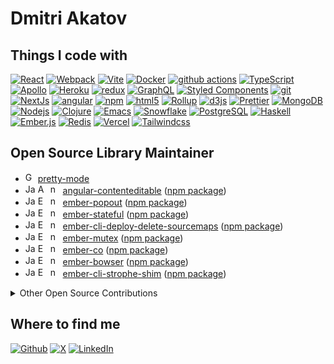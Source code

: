 # Dmitri Akatov

## Things I code with

<p>
  <a href="https://reactjs.org/"><img alt="React" src="https://img.shields.io/badge/-React-61DAFB?style=flat-square&logo=react&logoColor=white" /></a>
  <a href="https://webpack.js.org/"><img alt="Webpack" src="https://img.shields.io/badge/-Webpack-8DD6F9?style=flat-square&logo=webpack&logoColor=white" /></a>
  <a href="https://vitejs.dev/"><img alt="Vite" src="https://img.shields.io/badge/-Vite-646CFF?style=flat-square&logo=vite&logoColor=white" /></a>
  <a href="https://www.docker.com/"><img alt="Docker" src="https://img.shields.io/badge/-Docker-2496ED?style=flat-square&logo=docker&logoColor=white" /></a>
  <a href="https://github.com/features/actions"><img alt="github actions" src="https://img.shields.io/badge/-Github_Actions-2088FF?style=flat-square&logo=github-actions&logoColor=white" /></a>
  <a href="https://www.typescriptlang.org/"><img alt="TypeScript" src="https://img.shields.io/badge/-TypeScript-3178C6?style=flat-square&logo=typescript&logoColor=white" /></a>
  <a href="https://www.apollographql.com/"><img alt="Apollo" src="https://img.shields.io/badge/-Apollo%20GraphQL-311C87?style=flat-square&logo=apollo-graphql&logoColor=white" /></a>
  <a href="https://www.heroku.com/"><img alt="Heroku" src="https://img.shields.io/badge/-Heroku-430098?style=flat-square&logo=heroku&logoColor=white" /></a>
  <a href="https://redux.js.org/"><img alt="redux" src="https://img.shields.io/badge/-Redux-764ABC?style=flat-square&logo=redux&logoColor=white" /></a>
  <a href="https://graphql.org/"><img alt="GraphQL" src="https://img.shields.io/badge/-GraphQL-E10098?style=flat-square&logo=graphql&logoColor=white" /></a>
  <a href="https://styled-components.com/"><img alt="Styled Components" src="https://img.shields.io/badge/-Styled_Components-DB7093?style=flat-square&logo=styled-components&logoColor=white" /></a>
  <a href="https://git-scm.com/"><img alt="git" src="https://img.shields.io/badge/-Git-F05032?style=flat-square&logo=git&logoColor=white" /></a>
  <a href="https://nextjs.org/"><img alt="NextJs" src="https://img.shields.io/badge/-NextJs-000000?style=flat-square&logo=next.js&logoColor=white" /></a>
  <a href="https://angular.io/"><img alt="angular" src="https://img.shields.io/badge/-Angular-DD0031?style=flat-square&logo=angular&logoColor=white" /></a>
  <a href="https://www.npmjs.com/"><img alt="npm" src="https://img.shields.io/badge/-NPM-CB3837?style=flat-square&logo=npm&logoColor=white" /></a>
  <a href="https://html.spec.whatwg.org/"><img alt="html5" src="https://img.shields.io/badge/-HTML5-E34F26?style=flat-square&logo=html5&logoColor=white" /></a>
  <a href="https://rollupjs.org/"><img alt="Rollup" src="https://img.shields.io/badge/-Rollup-EC4A3F?style=flat-square&logo=rollup.js&logoColor=white" /></a>
  <a href="https://d3js.org/"><img alt="d3js" src="https://img.shields.io/badge/-D3.js-F9A03C?style=flat-square&logo=d3.js&logoColor=white" /></a>
  <a href="https://prettier.io/"><img alt="Prettier" src="https://img.shields.io/badge/-Prettier-F7B93E?style=flat-square&logo=prettier&logoColor=white" /></a>
  <a href="https://www.mongodb.com/"><img alt="MongoDB" src="https://img.shields.io/badge/-MongoDB-47A248?style=flat-square&logo=mongodb&logoColor=white" /></a>
  <a href="https://nodejs.org/"><img alt="Nodejs" src="https://img.shields.io/badge/-Nodejs-339933?style=flat-square&logo=Node.js&logoColor=white" /></a>
  <a href="https://clojure.org/"><img alt="Clojure" src="https://img.shields.io/badge/-Clojure-5881D8?style=flat-square&logo=Clojure&logoColor=white" /></a>
  <a href="https://www.gnu.org/software/emacs/"><img alt="Emacs" src="https://img.shields.io/badge/-Emacs-7F5AB6?style=flat-square&logo=gnuemacs&logoColor=white" /></a>
  <a href="https://www.snowflake.com/"><img alt="Snowflake" src="https://img.shields.io/badge/-Snowflake-29B5E8?style=flat-square&logo=snowflake&logoColor=white" /></a>
  <a href="https://www.postgresql.org/"><img alt="PostgreSQL" src="https://img.shields.io/badge/-PostgreSQL-4169E1?style=flat-square&logo=postgresql&logoColor=white" /></a>
  <a href="https://www.haskell.org/"><img alt="Haskell" src="https://img.shields.io/badge/-Haskell-5D4F85?style=flat-square&logo=haskell&logoColor=white" /></a>
  <a href="https://emberjs.com/"><img alt="Ember.js" src="https://img.shields.io/badge/-Ember.js-E04E39?style=flat-square&logo=emberdotjs&logoColor=white" /></a>
  <a href="https://redis.io/"><img alt="Redis" src="https://img.shields.io/badge/-Redis-DC382D?style=flat-square&logo=redis&logoColor=white" /></a>
  <a href="https://vercel.com/"><img alt="Vercel" src="https://img.shields.io/badge/-Vercel-000000?style=flat-square&logo=vercel&logoColor=white" /></a>
  <a href="https://tailwindcss.com/"><img alt="Tailwindcss" src="https://img.shields.io/badge/-Tailwindcss-06B6D4?style=flat-square&logo=tailwindcss&logoColor=white" /></a>
</p>

## Open Source Library Maintainer

- <img width="16px" height="16px" src="https://cdn.simpleicons.org/gnuemacs" alt="GNU Emacs"> [pretty-mode](https://github.com/pretty-mode/pretty-mode)
- <img width="16px" height="16px" src="https://cdn.simpleicons.org/javascript" alt="JavaScript"> <img width="16px" height="16px" src="https://cdn.simpleicons.org/angular/DD0031" alt="Angular"> <img width="16px" height="16px" src="https://cdn.simpleicons.org/npm" alt="npm"> [angular-contenteditable](https://github.com/akatov/angular-contenteditable) ([npm package](https://www.npmjs.com/package/angular-contenteditable))
- <img width="16px" height="16px" src="https://cdn.simpleicons.org/javascript" alt="JavaScript"> <img width="16px" height="16px" src="https://cdn.simpleicons.org/emberdotjs" alt="Ember.js"> <img width="16px" height="16px" src="https://cdn.simpleicons.org/npm" alt="npm"> [ember-popout](https://github.com/calderalabs/ember-popout) ([npm package](https://www.npmjs.com/package/ember-popout))
- <img width="16px" height="16px" src="https://cdn.simpleicons.org/javascript" alt="JavaScript"> <img width="16px" height="16px" src="https://cdn.simpleicons.org/emberdotjs" alt="Ember.js"> <img width="16px" height="16px" src="https://cdn.simpleicons.org/npm" alt="npm"> [ember-stateful](https://github.com/akatov/ember-stateful) ([npm package](https://www.npmjs.com/package/ember-stateful))
- <img width="16px" height="16px" src="https://cdn.simpleicons.org/javascript" alt="JavaScript"> <img width="16px" height="16px" src="https://cdn.simpleicons.org/emberdotjs" alt="Ember.js"> <img width="16px" height="16px" src="https://cdn.simpleicons.org/npm" alt="npm"> [ember-cli-deploy-delete-sourcemaps](https://github.com/tallarium/ember-cli-deploy-delete-sourcemaps) ([npm package](https://www.npmjs.com/package/ember-cli-deploy-delete-sourcemaps))
- <img width="16px" height="16px" src="https://cdn.simpleicons.org/javascript" alt="JavaScript"> <img width="16px" height="16px" src="https://cdn.simpleicons.org/emberdotjs" alt="Ember.js"> <img width="16px" height="16px" src="https://cdn.simpleicons.org/npm" alt="npm"> [ember-mutex](https://github.com/akatov/ember-mutex) ([npm package](https://www.npmjs.com/package/ember-mutex))
- <img width="16px" height="16px" src="https://cdn.simpleicons.org/javascript" alt="JavaScript"> <img width="16px" height="16px" src="https://cdn.simpleicons.org/emberdotjs" alt="Ember.js"> <img width="16px" height="16px" src="https://cdn.simpleicons.org/npm" alt="npm"> [ember-co](https://github.com/akatov/ember-co) ([npm package](https://www.npmjs.com/package/ember-co))
- <img width="16px" height="16px" src="https://cdn.simpleicons.org/javascript" alt="JavaScript"> <img width="16px" height="16px" src="https://cdn.simpleicons.org/emberdotjs" alt="Ember.js"> <img width="16px" height="16px" src="https://cdn.simpleicons.org/npm" alt="npm"> [ember-bowser](https://github.com/akatov/ember-bowser) ([npm package](https://www.npmjs.com/package/ember-bowser))
- <img width="16px" height="16px" src="https://cdn.simpleicons.org/javascript" alt="JavaScript"> <img width="16px" height="16px" src="https://cdn.simpleicons.org/emberdotjs" alt="Ember.js"> <img width="16px" height="16px" src="https://cdn.simpleicons.org/npm" alt="npm"> [ember-cli-strophe-shim](https://github.com/akatov/ember-cli-strophe-shim) ([npm package]( https://www.npmjs.com/package/ember-cli-strophe-shim))


<details>

<summary>Other Open Source Contributions</summary>

- <img width="16px" height="16px" src="https://cdn.simpleicons.org/githubactions" alt="GitHub Actions"> [ouzi-dev/commit-status-updater](https://github.com/ouzi-dev/commit-status-updater/pulls?q=is%3Apr+author%3Aakatov+is%3Aclosed)
- <img width="16px" height="16px" src="https://cdn.simpleicons.org/githubactions" alt="GitHub Actions"> [maker2413/weblorg-action](https://github.com/maker2413/weblorg-action/pulls?q=is%3Apr+is%3Aclosed+author%3Aakatov)
- <img width="16px" height="16px" src="https://cdn.simpleicons.org/clojure" alt="Clojure"> [status-im/status-mobile](https://github.com/status-im/status-mobile/pulls?q=is%3Apr+author%3Aakatov+is%3Aclosed)
- <img width="16px" height="16px" src="https://cdn.simpleicons.org/clojure" alt="Clojure"> [depscheck/backend](https://github.com/depscheck/backend/pulls?q=is%3Apr+author%3Aakatov+is%3Aclosed)
- <img width="16px" height="16px" src="https://cdn.simpleicons.org/gnubash" alt="GNU Bash"> [freshshell/fresh-open](https://github.com/freshshell/fresh-open/pulls?q=is%3Apr+author%3Aakatov+is%3Aclosed)
- <img width="16px" height="16px" src="https://cdn.simpleicons.org/emberdotjs" alt="Ember.js"> [ember-decorators/ember-decorators](https://github.com/ember-decorators/ember-decorators/pulls?q=is%3Apr+author%3Aakatov+is%3Aclosed)
- <img width="16px" height="16px" src="https://cdn.simpleicons.org/emberdotjs" alt="Ember.js"> [dschmidt/ember-cli-deploy-sentry](https://github.com/dschmidt/ember-cli-deploy-sentry/pulls?q=is%3Apr+author%3Aakatov+is%3Aclosed)
- <img width="16px" height="16px" src="https://cdn.simpleicons.org/emberdotjs" alt="Ember.js"> [mainmatter/ember-simple-auth](https://github.com/mainmatter/ember-simple-auth/pulls?q=is%3Apr+author%3Aakatov+is%3Aclosed)
- <img width="16px" height="16px" src="https://cdn.simpleicons.org/emberdotjs" alt="Ember.js"> [adopted-ember-addons/ember-moment](https://github.com/adopted-ember-addons/ember-moment/pulls?q=is%3Apr+author%3Aakatov+is%3Aclosed)
- <img width="16px" height="16px" src="https://cdn.simpleicons.org/javascript" alt="JavaScript"> [heimdalljs/heimdall-fs-monitor](https://github.com/heimdalljs/heimdall-fs-monitor/pulls?q=is%3Apr+author%3Aakatov+is%3Aclosed)
- <img width="16px" height="16px" src="https://cdn.simpleicons.org/javascript" alt="JavaScript"> [jeffjewiss/postcss-stats-reporter](https://github.com/jeffjewiss/postcss-stats-reporter/pulls?q=is%3Apr+author%3Aakatov+is%3Aclosed)
- <img width="16px" height="16px" src="https://cdn.simpleicons.org/javascript" alt="JavaScript"> [ef4/fast-sourcemap-concat](https://github.com/ef4/fast-sourcemap-concat/pulls?q=is%3Apr+author%3Aakatov+is%3Aclosed)
- <img width="16px" height="16px" src="https://cdn.simpleicons.org/emberdotjs" alt="Ember.js"> [jeffjewiss/ember-cli-postcss](https://github.com/jeffjewiss/ember-cli-postcss/pulls?q=is%3Apr+is%3Aclosed+author%3Aakatov)
- <img width="16px" height="16px" src="https://cdn.simpleicons.org/emberdotjs" alt="Ember.js"> [emberjs/ember-mocha](https://github.com/emberjs/ember-mocha/pulls?q=is%3Apr+author%3Aakatov+is%3Aclosed)
- <img width="16px" height="16px" src="https://cdn.simpleicons.org/emberdotjs" alt="Ember.js"> [san650/ember-web-app](https://github.com/san650/ember-web-app/pulls?q=is%3Apr+author%3Aakatov+is%3Aclosed)
- <img width="16px" height="16px" src="https://cdn.simpleicons.org/eslint" alt="ESLint"> [codeclimate/codeclimate-eslint](https://github.com/codeclimate/codeclimate-eslint/pulls?q=is%3Apr+is%3Aclosed+author%3Aakatov)
- <img width="16px" height="16px" src="https://cdn.simpleicons.org/emberdotjs" alt="Ember.js"> [ember-animation/liquid-fire](https://github.com/ember-animation/liquid-fire/pulls?q=is%3Apr+is%3Aclosed+author%3Aakatov)
- <img width="16px" height="16px" src="https://cdn.simpleicons.org/emberdotjs" alt="Ember.js"> [funkensturm/ember-local-storage](https://github.com/funkensturm/ember-local-storage/pulls?q=is%3Apr+author%3Aakatov+is%3Aclosed)
- <img width="16px" height="16px" src="https://cdn.simpleicons.org/emberdotjs" alt="Ember.js"> [kategengler/ember-feature-flags](https://github.com/kategengler/ember-feature-flags/pulls?q=is%3Apr+author%3Aakatov+is%3Aclosed)
- <img width="16px" height="16px" src="https://cdn.simpleicons.org/emberdotjs" alt="Ember.js"> [sir-dunxalot/ember-new-relic](https://github.com/sir-dunxalot/ember-new-relic/pulls?q=is%3Apr+author%3Aakatov+is%3Aclosed)
- <img width="16px" height="16px" src="https://cdn.simpleicons.org/emberdotjs" alt="Ember.js"> [cibernox/ember-power-select](https://github.com/cibernox/ember-power-select/pulls?q=is%3Apr+author%3Aakatov+is%3Aclosed)
- <img width="16px" height="16px" src="https://cdn.simpleicons.org/javascript" alt="JavaScript"> [strophe/strophejs](https://github.com/strophe/strophejs/pulls?q=is%3Apr+author%3Aakatov+is%3Aclosed)
- <img width="16px" height="16px" src="https://cdn.simpleicons.org/emberdotjs" alt="Ember.js"> [ember-mobile/ember-cli-fastclick](https://github.com/ember-mobile/ember-cli-fastclick/pulls?q=is%3Apr+author%3Aakatov+is%3Aclosed)
- <img width="16px" height="16px" src="https://cdn.simpleicons.org/javascript" alt="JavaScript"> [trabus/markdown-it-terminal](https://github.com/trabus/markdown-it-terminal/pulls?q=is%3Apr+is%3Aclosed+no%3Aassignee+author%3Aakatov)
- <img width="16px" height="16px" src="https://cdn.simpleicons.org/javascript" alt="JavaScript"> [twokul/leek](https://github.com/twokul/leek/pulls?q=is%3Apr+author%3Aakatov+is%3Aclosed)
- <img width="16px" height="16px" src="https://cdn.simpleicons.org/javascript" alt="JavaScript"> [airportyh/fireworm](https://github.com/airportyh/fireworm/pulls?q=is%3Apr+author%3Aakatov+is%3Aclosed)
- <img width="16px" height="16px" src="https://cdn.simpleicons.org/javascript" alt="JavaScript"> [ember-cli/broccoli-caching-writer](https://github.com/ecukes/espuds/pulls?q=is%3Apr+author%3Aakatov+is%3Aclosed)
- <img width="16px" height="16px" src="https://cdn.simpleicons.org/javascript" alt="JavaScript"> [ef4/broccoli-sourcemap-concat](https://github.com/ef4/broccoli-sourcemap-concat/pulls?q=is%3Apr+author%3Aakatov+is%3Aclosed)
- <img width="16px" height="16px" src="https://cdn.simpleicons.org/emberdotjs" alt="Ember.js"> [pouchdb-community/ember-pouch](https://github.com/pouchdb-community/ember-pouch/pulls?q=is%3Apr+author%3Aakatov+is%3Aclosed)
- <img width="16px" height="16px" src="https://cdn.simpleicons.org/emberdotjs" alt="Ember.js"> [ember-cli/ember-cli](https://github.com/ember-cli/ember-cli/pulls?q=is%3Apr+author%3Aakatov+is%3Aclosed)
- <img width="16px" height="16px" src="https://cdn.simpleicons.org/gnuemacs" alt="GNU Emacs"> [ecukes/espuds](https://github.com/ecukes/espuds/pulls?q=is%3Apr+author%3Aakatov+is%3Aclosed)
- <img width="16px" height="16px" src="https://cdn.simpleicons.org/gnuemacs" alt="GNU Emacs"> [ecukes/ecukes](https://github.com/ecukes/ecukes/pulls?q=is%3Apr+author%3Aakatov+is%3Aclosed)
- <img width="16px" height="16px" src="https://cdn.simpleicons.org/gnuemacs" alt="GNU Emacs"> [melpa/melpa](https://github.com/melpa/melpa/pulls?q=is%3Apr+author%3Aakatov+is%3Aclosed)
- <img width="16px" height="16px" src="https://cdn.simpleicons.org/clojure" alt="Clojure"> [cldwalker/leinfiles](https://github.com/cldwalker/leinfiles/pulls?q=is%3Apr+author%3Aakatov+is%3Aclosed)
- <img width="16px" height="16px" src="https://cdn.simpleicons.org/gnuemacs" alt="GNU Emacs"> [cask/cask](https://github.com/cask/cask/pulls?q=is%3Apr+author%3Aakatov+is%3Aclosed)
- <img width="16px" height="16px" src="https://cdn.simpleicons.org/zsh" alt="Zsh"> [ohmyzsh/ohmyzsh](https://github.com/ohmyzsh/ohmyzsh/pulls?q=is%3Apr+author%3Aakatov+is%3Aclosed)
- <img width="16px" height="16px" src="https://cdn.simpleicons.org/coffeescript" alt="CoffeeScript"> [ttilley/pegcoffee](https://github.com/ttilley/pegcoffee/pulls?q=is%3Apr+author%3Aakatov+is%3Aclosed)
- <img width="16px" height="16px" src="https://cdn.simpleicons.org/gnuemacs" alt="GNU Emacs"> [dimitri/el-get](https://github.com/dimitri/el-get/pulls?q=is%3Apr+author%3Aakatov+is%3Aclosed)

</details>

## Where to find me

<p>
  <a href="https://github.com/akatov" target="_blank"><img alt="Github" src="https://img.shields.io/badge/GitHub-%2312100E.svg?&style=for-the-badge&logo=Github&logoColor=white" /></a>
  <a href="https://x.com/akatov" target="_blank"><img alt="X" src="https://img.shields.io/badge/twitter-%231DA1F2.svg?&style=for-the-badge&logo=X&logoColor=white" /></a>
  <a href="https://www.linkedin.com/in/akatov" target="_blank"><img alt="LinkedIn" src="https://img.shields.io/badge/linkedin-%230077B5.svg?&style=for-the-badge&logo=linkedin&logoColor=white" /></a>
</p>
